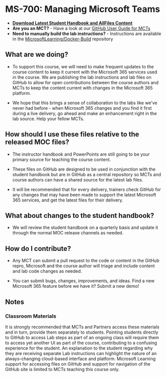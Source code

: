 # MS-700: Managing Microsoft Teams

- **[Download Latest Student Handbook and AllFiles Content](../../releases/latest)**
- **Are you an MCT?** - Have a look at our [GitHub User Guide for MCTs](https://microsoftlearning.github.io/MCT-User-Guide/)
- **Need to manually build the lab instructions?** - Instructions are available in the [MicrosoftLearning/Docker-Build](https://github.com/MicrosoftLearning/Docker-Build) repository

## What are we doing?

- To support this course, we will need to make frequent updates to the course content to keep it current with the Microsoft 365 services used in the course. We are publishing the lab instructions and lab files on GitHub to allow for open contributions between the course authors and MCTs to keep the content current with changes in the Microsoft 365 platform.

- We hope that this brings a sense of collaboration to the labs like we've never had before - when Microsoft 365 changes and you find it first during a live delivery, go ahead and make an enhancement right in the lab source. Help your fellow MCTs.

## How should I use these files relative to the released MOC files?

- The instructor handbook and PowerPoints are still going to be your primary source for teaching the course content.

- These files on GitHub are designed to be used in conjunction with the student handbook but are in GitHub as a central repository so MCTs and course authors can have a shared source for the latest lab files.

- It will be recommended that for every delivery, trainers check GitHub for any changes that may have been made to support the latest Microsoft 365 services, and get the latest files for their delivery.

## What about changes to the student handbook?

- We will review the student handbook on a quarterly basis and update it through the normal MOC release channels as needed.

## How do I contribute?

- Any MCT can submit a pull request to the code or content in the GitHub repro, Microsoft and the course author will triage and include content and lab code changes as needed.

- You can submit bugs, changes, improvements,  and ideas. Find a new Microsoft 365 feature before we have it? Submit a new demo!

## Notes

### Classroom Materials

It is strongly recommended that MCTs and Partners access these materials and in turn, provide them separately to students. Pointing students directly to GitHub to access Lab steps as part of an ongoing class will require them to access yet another UI as part of the course, contributing to a confusing experience for the student. An explanation to the student regarding why they are receiving separate Lab instructions can highlight the nature of an always-changing cloud-based interface and platform. Microsoft Learning support for accessing files on GitHub and support for navigation of the GitHub site is limited to MCTs teaching this course only.
